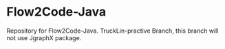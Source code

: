 # Flow2Code-Java

Repository for Flow2Code-Java.
TruckLin-practive Branch, this branch will not use JgraphX package.
